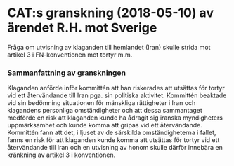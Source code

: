 # CAT:s granskning (2018-05-10) av ärendet R.H. mot Sverige

Fråga om utvisning av klaganden till hemlandet (Iran) skulle strida mot artikel 3 i FN\-konventionen mot tortyr m.m.


### Sammanfattning av granskningen

Klaganden anförde inför kommittén att han riskerades att utsättas för tortyr vid ett återvändande till Iran pga. sin politiska aktivitet. Kommittén beaktade vid sin bedömning situationen för mänskliga rättigheter i Iran och klagandens personliga omständigheter och att dessa sammantaget medförde en risk att klaganden kunde ha ådragit sig iranska myndigheters uppmärksamhet och kunde komma att gripas vid ett återvändande. Kommittén fann att det, i ljuset av de särskilda omständigheterna i fallet, fanns en risk för att klaganden kunde komma att utsättas för tortyr vid ett återvändande till Iran och en utvisning av honom skulle därför innebära en kränkning av artikel 3 i konventionen.
